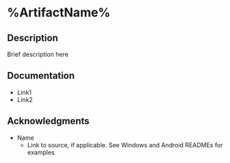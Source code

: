 # %ArtifactName%

## Description

Brief description here

## Documentation

* Link1
* Link2

## Acknowledgments

* Name
    * Link to source, if applicable. See Windows and Android READMEs for examples